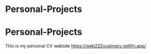﻿# Personal-Projects
# Personal-Projects
This is my personal CV website
 https://web222yuqingcv.netlify.app/
